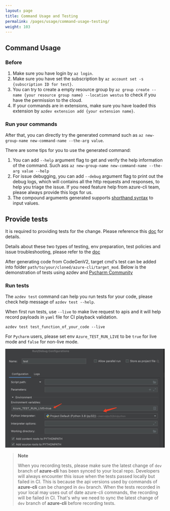 ```yaml
---
layout: page
title: Command Usage and Testing
permalink: /pages/usage/command-usage-testing/
weight: 103
---
```


## Command Usage

### Before

1. Make sure you have login by `az login`.
2. Make sure you have set the subscription by `az account set -s {subscription ID for test}`.
3. You can try to create a empty resource group by `az group create --name {your resource group name} --location westus` to check if you have the permission to the cloud.
4. If your commands are in extensions, make sure you have loaded this extension by `azdev extension add {your extension name}`.

### Run your commands

After that, you can directly try the generated command such as `az new-group-name new-command-name --the-arg value`.

There are some tips for you to use the generated command:

1. You can add `--help` argument flag to get and verify the help information of the command. Such ass `az new-group-name new-command-name --the-arg value --help`
2. For issue debugging, you can add `--debug` argument flag to print out the debug logs, which will contains all the http requests and responses, to help you triage the issue. If you need feature help from azure-cli team, please always provide this logs for us.
3. The compound arguments generated supports [shorthand syntax](https://github.com/Azure/azure-cli/blob/dev/doc/shorthand_syntax.md) to input values.

## Provide tests

It is required to providing tests for the change. Please reference this [doc](https://github.com/Azure/azure-cli/blob/dev/doc/authoring_tests.md) for details.

Details about these two types of testing, env preparation, test policies and issue troubleshooting, please refer to the [doc](https://github.com/Azure/azure-cli/blob/dev/doc/authoring_tests.md)

After generating code from CodeGenV2, target cmd's test can be added into folder `path/to/your/cloned/azure-cli/target_mod`. Below is the demonstration of tests using azdev and [Pycharm Community](https://www.jetbrains.com/pycharm/download/#section=linux)

### Run tests

The `azdev test` command can help you run tests for your code, please check help message of `azdev test --help`.

When first run tests, use `--live` to make live request to apis and it will help record payloads in `yaml` file for CI playback validation.
```
azdev test test_function_of_your_code --live
```

For `Pycharm` users, please set env `Azure_TEST_RUN_LIVE` to be `true` for live mode and `false` for non-live mode.

![pycharm_env](../../assets/images/pycharm_live.png)

> **Note**
>
> When you recording tests, please make sure the latest change of `dev` branch of **azure-cli** has been synced to your local repo.
> Developers will always encounter this issue when the tests passed locally but failed in CI. This is because the api versions used by commands of **azure-cli** can be changed in `dev` branch. When the tests recorded in your local may uses out of date azure-cli commands, the recording will be failed in CI. That's why we need to sync the latest change of `dev` branch of **azure-cli** before recording tests.
